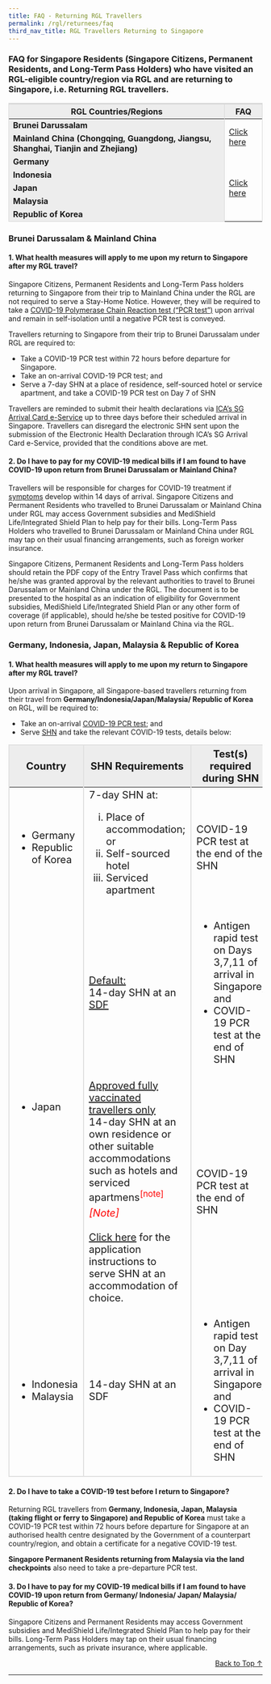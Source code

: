 ```yaml
---
title: FAQ - Returning RGL Travellers
permalink: /rgl/returnees/faq
third_nav_title: RGL Travellers Returning to Singapore
---
```

<div id="faq-top"></div>

### FAQ for Singapore Residents (Singapore Citizens, Permanent Residents, and Long-Term Pass Holders) who have visited an RGL-eligible country/region via RGL and are returning to Singapore, i.e. Returning RGL travellers.

<table>
  <thead>
    <tr>
      <th style="border-top:3px solid #D8D8D8; border-left:1px solid #D8D8D8; border-right:1px solid #D8D8D8; background-color:#EDEDED">RGL Countries/Regions</th>
      <th style="border-top:3px solid #D8D8D8; border-left:1px solid #D8D8D8; border-right:1px solid #D8D8D8; background-color:#EDEDED">FAQ</th>
    </tr>
  </thead>
  <tbody>
    <tr>
      <td style="border-left:1px solid #D8D8D8; border-right:1px solid #D8D8D8; background-color:#EDEDED"><b>Brunei Darussalam</b></td>
      <td rowspan="2" style="border-right:1px solid #D8D8D8; vertical-align:middle;"><a href="#faq-return-BC" >Click here</a></td>
    </tr>
      <tr>
      <td style="border-left:1px solid #D8D8D8; border-right:1px solid #D8D8D8; background-color:#EDEDED"><b>Mainland China (Chongqing, Guangdong, Jiangsu, Shanghai, Tianjin and Zhejiang)</b></td>
    </tr>
      <tr>
      <td style="border-left:1px solid #D8D8D8; border-right:1px solid #D8D8D8; background-color:#EDEDED"><b>Germany</b></td>
      <td rowspan="5" style="border-right:1px solid #D8D8D8; vertical-align:middle;"><a href="#faq-return-GIJMR">Click here</a></td>
    </tr>
      <tr>
      <td style="border-left:1px solid #D8D8D8; border-right:1px solid #D8D8D8; background-color:#EDEDED"><b>Indonesia</b></td>
    </tr>
      <tr>
      <td style="border-left:1px solid #D8D8D8; border-right:1px solid #D8D8D8; background-color:#EDEDED"><b>Japan</b></td>
    </tr>
      <tr>
      <td style="border-left:1px solid #D8D8D8; border-right:1px solid #D8D8D8; background-color:#EDEDED"><b>Malaysia</b></td>
    </tr>
      <tr>
      <td style="border-left:1px solid #D8D8D8; border-bottom:1px solid #D8D8D8; border-right:1px solid #D8D8D8; background-color:#EDEDED"><b>Republic of Korea</b></td>
    </tr>    
  </tbody>
  </table>
  
<div id="faq-return-BC"></div>  
  
### Brunei Darussalam & Mainland China

#### 1. What health measures will apply to me upon my return to Singapore after my RGL travel?

Singapore Citizens, Permanent Residents and Long-Term Pass holders returning to Singapore from their trip to Mainland China  under the RGL are not required to serve a Stay-Home Notice. However, they will be required to take a [COVID-19 Polymerase Chain Reaction test (“PCR test”)](https://safetravel.changiairport.com/#/) upon arrival and remain in self-isolation until a negative PCR test is conveyed.

Travellers returning to Singapore from their trip to Brunei Darussalam under RGL are required to:
- Take a COVID-19 PCR test within 72 hours before departure for Singapore.
- Take an on-arrival COVID-19 PCR test; and 
- Serve a 7-day SHN at a place of residence, self-sourced hotel or service apartment, and take a COVID-19 PCR test on Day 7 of SHN

Travellers are reminded to submit their health declarations via [ICA’s SG Arrival Card e-Service](https://eservices.ica.gov.sg/sgarrivalcard/) up to three days before their scheduled arrival in Singapore. Travellers can disregard the electronic SHN sent upon the submission of the Electronic Health Declaration through ICA’s SG Arrival Card e-Service, provided that the conditions above are met.

#### 2. Do I have to pay for my COVID-19 medical bills if I am found to have COVID-19 upon return from Brunei Darussalam or Mainland China?

Travellers will be responsible for charges for COVID-19 treatment if [symptoms](/health/covid19-symptoms) develop within 14 days of arrival. Singapore Citizens and Permanent Residents who travelled to Brunei Darussalam or Mainland China under RGL may access Government subsidies and MediShield Life/Integrated Shield Plan to help pay for their bills. Long-Term Pass Holders who travelled to Brunei Darussalam or Mainland China under RGL may tap on their usual financing arrangements, such as foreign worker insurance.

Singapore Citizens, Permanent Residents and Long-Term Pass holders should retain the PDF copy of the Entry Travel Pass which confirms that he/she was granted approval by the relevant authorities to travel to Brunei Darussalam or Mainland China under the RGL. The document is to be presented to the hospital as an indication of eligibility for Government subsidies, MediShield Life/Integrated Shield Plan or any other form of coverage (if applicable), should he/she be tested positive for COVID-19 upon return from Brunei Darussalam or Mainland China via the RGL.

<div id="faq-return-GIJMR"></div>  

### Germany, Indonesia, Japan, Malaysia & Republic of Korea

#### 1. What health measures will apply to me upon my return to Singapore after my RGL travel?

Upon arrival in Singapore, all Singapore-based travellers returning from their travel from <b>Germany/Indonesia/Japan/Malaysia/ Republic of Korea</b> on RGL, will be required to:
- Take an on-arrival [COVID-19 PCR test](https://safetravel.changiairport.com/#/); and
- Serve [SHN](/health/shn) and take the relevant COVID-19 tests, details below:

<table>
  <thead>
    <tr>
      <th style="font-size:20px; margin-top:0px; margin-bottom:0px; border-left:2px solid #E0E0E0; border-top:2px solid #E0E0E0; border-right:2px solid #E0E0E0; background-color:#EDEDED;"><b>Country</b></th>
      <th style="font-size:20px; margin-top:0px; margin-bottom:0px; border-top:2px solid #E0E0E0; border-right:2px solid #E0E0E0;  background-color:#EDEDED;"><b>SHN Requirements</b></th>
         <th style="font-size:20px; margin-top:0px; margin-bottom:0px; border-top:2px solid #E0E0E0; border-right:2px solid #E0E0E0;  background-color:#EDEDED;"><b>Test(s) required during SHN</b></th>
    </tr>
  </thead>
  <tbody>
    <tr>
      <td style="font-size:20px; margin-top:0px; margin-bottom:0px; border-left:2px solid #E0E0E0; border-right:2px solid #E0E0E0;">
      <ol style="list-style-type:disc;">
        <li style="font-size:20px; margin-top:0px; margin-bottom:0px;">Germany</li>
         <li style="font-size:20px; margin-top:0px; margin-bottom:0px;">Republic of Korea</li>
        </ol>
      </td>
      <td style="font-size:20px; margin-top:0px; margin-bottom:0px; border-right:2px solid #E0E0E0;">7-day SHN at:
      <ol style="list-style-type:lower-roman;">
          <li style="font-size:20px; margin-top:0px; margin-bottom:0px;">Place of accommodation; or</li>
         <li style="font-size:20px; margin-top:0px; margin-bottom:0px;">Self-sourced hotel</li>
        <li style="font-size:20px; margin-top:0px; margin-bottom:0px;">Serviced apartment</li>
        </ol>
      </td>
      <td style="font-size:20px; margin-top:0px; margin-bottom:0px; border-right:2px solid #E0E0E0;">COVID-19 PCR test at the end of the SHN</td>
    </tr>
     <tr>
      <td rowspan="3" style="font-size:20px; margin-top:0px; margin-bottom:0px; border-left:2px solid #E0E0E0; border-right:2px solid #E0E0E0;">
      <ol style="list-style-type:disc;">
        <li style="font-size:20px; margin-top:0px; margin-bottom:0px;">Japan</li>
        </ol>
      </td>
      <td style="font-size:20px; margin-top:0px; margin-bottom:0px; border-right:2px solid #E0E0E0;"><u>Default:</u><br/> 14-day SHN at an <a href="/health/shn/sdf">SDF</a>
      </td>
      <td style="font-size:20px; margin-top:0px; margin-bottom:0px; border-right:2px solid #E0E0E0;">
        <ol style="list-style-type:disc;">
        <li style="font-size:20px; margin-top:0px; margin-bottom:0px;">Antigen rapid test on Days 3,7,11 of arrival in Singapore; and</li>
          <li style="font-size:20px; margin-top:0px; margin-bottom:0px;">COVID-19 PCR test at the end of SHN</li>
        </ol>
       </td>
    </tr>
         <tr>
      <td style="font-size:20px; margin-top:0px; margin-bottom:0px; border-right:2px solid #E0E0E0;"><u>Approved <a href="/health/vtsg">fully vaccinated travellers</a> only</u> <br/> 14-day SHN at an own residence or other suitable accommodations such as hotels and serviced apartmens<sup style="color:red;">[note]</sup>
      </td>
      <td rowspan="2" style="font-size:20px; margin-top:0px; margin-bottom:0px; border-right:2px solid #E0E0E0;">COVID-19 PCR test at the end of SHN
       </td>
    </tr>
           <tr>
      <td style="font-size:20px; margin-top:0px; margin-bottom:0px; border-right:2px solid #E0E0E0;"><span style="color:red;"><i>[Note]</i></span> <br/><br/> <a href="/health/shn/sdf#sdf-opt-out">Click here</a> for the application instructions to serve SHN at an accommodation of choice. 
      </td>
    </tr>
     <tr>
      <td style="font-size:20px; margin-top:0px; margin-bottom:0px; border-left:2px solid #E0E0E0; border-right:2px solid #E0E0E0;border-bottom:2px solid #E0E0E0;">
      <ol style="list-style-type:disc;">
        <li style="font-size:20px; margin-top:0px; margin-bottom:0px;">Indonesia</li>
         <li style="font-size:20px; margin-top:0px; margin-bottom:0px;">Malaysia</li>
        </ol>
      </td>
      <td style="font-size:20px; margin-top:0px; margin-bottom:0px; border-right:2px solid #E0E0E0; border-bottom:2px solid #E0E0E0;">14-day SHN at an SDF
      </td>
      <td style="font-size:20px; margin-top:0px; margin-bottom:0px; border-right:2px solid #E0E0E0; border-bottom:2px solid #E0E0E0;">
        <ol style="list-style-type:disc;">
        <li style="font-size:20px; margin-top:0px; margin-bottom:0px;">Antigen rapid test on Day 3,7,11 of arrival in Singapore; and</li>
         <li style="font-size:20px; margin-top:0px; margin-bottom:0px;">COVID-19 PCR test at the end of SHN</li>
        </ol></td>
    </tr>
  </tbody>
  </table>


#### 2. Do I have to take a COVID-19 test before I return to Singapore?

Returning RGL travellers from <b>Germany, Indonesia, Japan, Malaysia (taking flight or ferry to Singapore) and Republic of Korea</b> must take a COVID-19 PCR test within 72 hours before departure for Singapore at an authorised health centre designated by the Government of a counterpart country/region, and obtain a certificate for a negative COVID-19 test. 

<b>Singapore Permanent Residents returning from Malaysia via the land checkpoints</b> also need to take a pre-departure PCR test.

#### 3. Do I have to pay for my COVID-19 medical bills if I am found to have COVID-19 upon return from Germany/ Indonesia/ Japan/ Malaysia/ Republic of Korea?

Singapore Citizens and Permanent Residents may access Government subsidies and MediShield Life/Integrated Shield Plan to help pay for their bills. Long-Term Pass Holders may tap on their usual financing arrangements, such as private insurance, where applicable.

<p style="text-align: right;"><a href="#faq-top">Back to Top ↑</a></p>

-----